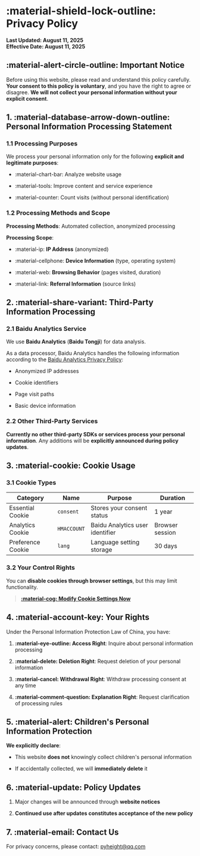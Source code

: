 # :material-shield-lock-outline: Privacy Policy

**Last Updated: August 11, 2025**  
**Effective Date: August 11, 2025**  

## :material-alert-circle-outline: Important Notice

Before using this website, please read and understand this policy carefully. **Your consent to this policy is voluntary**, and you have the right to agree or disagree. **We will not collect your personal information without your explicit consent**.

## 1. :material-database-arrow-down-outline: Personal Information Processing Statement

### 1.1 Processing Purposes

We process your personal information only for the following **explicit and legitimate purposes**:

- :material-chart-bar: Analyze website usage

- :material-tools: Improve content and service experience

- :material-counter: Count visits (without personal identification)

### 1.2 Processing Methods and Scope

**Processing Methods**: Automated collection, anonymized processing  

**Processing Scope**:

- :material-ip: **IP Address** (anonymized)

- :material-cellphone: **Device Information** (type, operating system)

- :material-web: **Browsing Behavior** (pages visited, duration)

- :material-link: **Referral Information** (source links)

## 2. :material-share-variant: Third-Party Information Processing

### 2.1 Baidu Analytics Service

We use **Baidu Analytics** (**Baidu Tongji**) for data analysis.

As a data processor, Baidu Analytics handles the following information according to the [Baidu Analytics Privacy Policy](https://tongji.baidu.com/web/help/article?id=330&type=0):

- Anonymized IP addresses

- Cookie identifiers

- Page visit paths

- Basic device information

### 2.2 Other Third-Party Services

**Currently no other third-party SDKs or services process your personal information**. Any additions will be **explicitly announced during policy updates**.

## 3. :material-cookie: Cookie Usage

### 3.1 Cookie Types

| Category | Name | Purpose | Duration |
|----------|------|---------|----------|
| Essential Cookie | `consent` | Stores your consent status | 1 year |
| Analytics Cookie | `HMACCOUNT` | Baidu Analytics user identifier | Browser session |
| Preference Cookie | `lang` | Language setting storage | 30 days |

### 3.2 Your Control Rights

You can **disable cookies through browser settings**, but this may limit functionality.

> [**:material-cog: Modify Cookie Settings Now**](#__consent)

## 4. :material-account-key: Your Rights

Under the Personal Information Protection Law of China, you have:

1. **:material-eye-outline: Access Right**: Inquire about personal information processing

2. **:material-delete: Deletion Right**: Request deletion of your personal information

3. **:material-cancel: Withdrawal Right**: Withdraw processing consent at any time

4. **:material-comment-question: Explanation Right**: Request clarification of processing rules

## 5. :material-alert: Children's Personal Information Protection

**We explicitly declare**:

- This website **does not** knowingly collect children's personal information

- If accidentally collected, we will **immediately delete** it

## 6. :material-update: Policy Updates

1. Major changes will be announced through **website notices**

2. **Continued use after updates constitutes acceptance of the new policy**

## 7. :material-email: Contact Us

For privacy concerns, please contact: pyheight@qq.com
